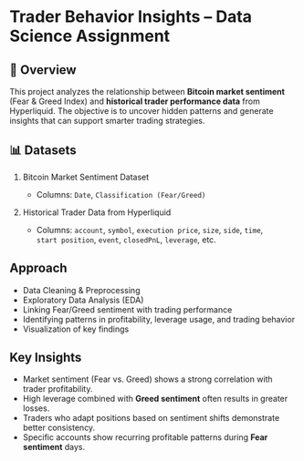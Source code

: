 # Trader Behavior Insights – Data Science Assignment  

## 📖 Overview  
This project analyzes the relationship between **Bitcoin market sentiment** (Fear & Greed Index) and **historical trader performance data** from Hyperliquid. The objective is to uncover hidden patterns and generate insights that can support smarter trading strategies.  


## 📊 Datasets  
1. Bitcoin Market Sentiment Dataset 
   - Columns: `Date`, `Classification (Fear/Greed)`  

2. Historical Trader Data from Hyperliquid  
   - Columns: `account`, `symbol`, `execution price`, `size`, `side`, `time`,  
     `start position`, `event`, `closedPnL`, `leverage`, etc.  


##  Approach  
- Data Cleaning & Preprocessing  
- Exploratory Data Analysis (EDA)  
- Linking Fear/Greed sentiment with trading performance  
- Identifying patterns in profitability, leverage usage, and trading behavior  
- Visualization of key findings  


##  Key Insights  
- Market sentiment (Fear vs. Greed) shows a strong correlation with trader profitability.  
- High leverage combined with **Greed sentiment** often results in greater losses.  
- Traders who adapt positions based on sentiment shifts demonstrate better consistency.  
- Specific accounts show recurring profitable patterns during **Fear sentiment** days.  



